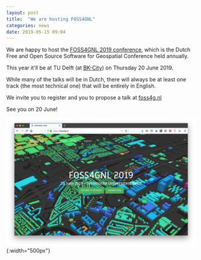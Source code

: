```yaml
---
layout: post
title:  "We are hosting FOSS4GNL"
categories: news
date: 2019-05-15 09:04
---
```



We are happy to host the [FOSS4GNL 2019 conference](https://foss4g.nl/), which is the Dutch Free and Open Source Software for Geospatial Conference held annually.

This year it'll be at TU Delft (at [BK-City](https://www.tudelft.nl/en/architecture-and-the-built-environment/about-the-faculty/contact-and-map/)) on Thursday 20 June 2019.

While many of the talks will be in Dutch, there will always be at least one track (the most technical one) that will be entirely in English.

We invite you to register and you to propose a talk at [foss4g.nl](https://foss4g.nl/)

See you on 20 June!

![](/img/2019/foss4gnl.png){:width="500px"}
